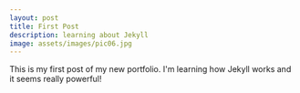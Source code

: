 ```yaml
---
layout: post
title: First Post
description: learning about Jekyll
image: assets/images/pic06.jpg
---
```


This is my first post of my new portfolio. I'm learning how Jekyll works and it seems really powerful!
